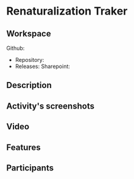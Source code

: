 # Renaturalization Traker

## Workspace
Github:
  - Repository:
  - Releases:
Sharepoint:

## Description

## Activity's screenshots

## Video

## Features

## Participants
